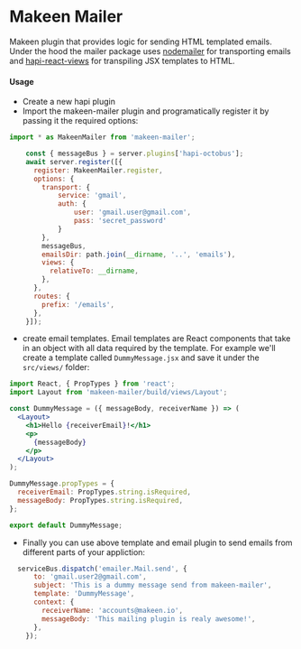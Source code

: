 Makeen Mailer
=============

Makeen plugin that provides logic for sending HTML templated emails. Under the hood the mailer package uses
[nodemailer](https://nodemailer.com/about/) for transporting emails and [hapi-react-views](https://github.com/jedireza/hapi-react-views) for transpiling JSX templates to HTML.


#### Usage

 - Create a new hapi plugin
 - Import the makeen-mailer plugin and programatically register it by passing it the required options:

```js
import * as MakeenMailer from 'makeen-mailer';
```

```js
    const { messageBus } = server.plugins['hapi-octobus'];
    await server.register([{
      register: MakeenMailer.register,
      options: {
        transport: {
            service: 'gmail',
            auth: {
                user: 'gmail.user@gmail.com',
                pass: 'secret_password'
            }
        },
        messageBus,
        emailsDir: path.join(__dirname, '..', 'emails'),
        views: {
          relativeTo: __dirname,
        },
      },
      routes: {
        prefix: '/emails',
      },
    }]);
```

- create email templates. Email templates are React components that take in an object with all data required by the template. For example we'll create a template called `DummyMessage.jsx` and save it under the `src/views/` folder:

```jsx
import React, { PropTypes } from 'react';
import Layout from 'makeen-mailer/build/views/Layout';

const DummyMessage = ({ messageBody, receiverName }) => (
  <Layout>
    <h1>Hello {receiverEmail}!</h1>
    <p>
      {messageBody}
    </p>
  </Layout>
);

DummyMessage.propTypes = {
  receiverEmail: PropTypes.string.isRequired,
  messageBody: PropTypes.string.isRequired,
};

export default DummyMessage;
```

- Finally you can use above template and email plugin to send emails from different parts of your appliction:

```js
  serviceBus.dispatch('emailer.Mail.send', {
      to: 'gmail.user2@gmail.com',
      subject: 'This is a dummy message send from makeen-mailer',
      template: 'DummyMessage',
      context: {
        receiverName: 'accounts@makeen.io',
        messageBody: 'This mailing plugin is realy awesome!',
      },
    });
```

